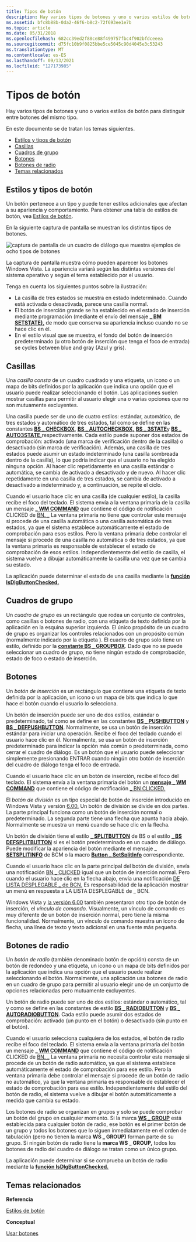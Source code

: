 ```yaml
---
title: Tipos de botón
description: Hay varios tipos de botones y uno o varios estilos de botón para distinguir entre botones del mismo tipo.
ms.assetid: bfc8b88b-0da2-46f6-b8c2-72f693ee1e7b
ms.topic: article
ms.date: 05/31/2018
ms.openlocfilehash: 682cc39ed2f88ce88f499757fbc4f902bfdceeea
ms.sourcegitcommit: d75fc10b9f0825bbe5ce5045c90d4045e3c53243
ms.translationtype: MT
ms.contentlocale: es-ES
ms.lasthandoff: 09/13/2021
ms.locfileid: "127173985"
---
```

# <a name="button-types"></a>Tipos de botón

Hay varios tipos de botones y uno o varios estilos de botón para distinguir entre botones del mismo tipo.

En este documento se de tratan los temas siguientes.

-   [Estilos y tipos de botón](#button-types-and-styles)
-   [Casillas](#check-boxes)
-   [Cuadros de grupo](#group-boxes)
-   [Botones](#push-buttons)
-   [Botones de radio](#radio-buttons)
-   [Temas relacionados](#related-topics)

## <a name="button-types-and-styles"></a>Estilos y tipos de botón

Un botón pertenece a un tipo y puede tener estilos adicionales que afectan a su apariencia y comportamiento. Para obtener una tabla de estilos de botón, vea [Estilos de botón](button-styles.md).

En la siguiente captura de pantalla se muestran los distintos tipos de botones.

![captura de pantalla de un cuadro de diálogo que muestra ejemplos de ocho tipos de botones](images/buttontypes.png)

La captura de pantalla muestra cómo pueden aparecer los botones Windows Vista. La apariencia variará según las distintas versiones del sistema operativo y según el tema establecido por el usuario.

Tenga en cuenta los siguientes puntos sobre la ilustración:

-   La casilla de tres estados se muestra en estado indeterminado. Cuando está activada o desactivada, parece una casilla normal.
-   El botón de inserción grande se ha establecido en el estado de inserción mediante programación (mediante el envío del mensaje [**\_ BM SETSTATE),**](bm-setstate.md) de modo que conserva su apariencia incluso cuando no se hace clic en él.
-   En el estilo visual que se muestra, el fondo del botón de inserción predeterminado (u otro botón de inserción que tenga el foco de entrada) se cycles between blue and gray (Azul y gris).

## <a name="check-boxes"></a>Casillas

Una *casilla consta* de un cuadro cuadrado y una etiqueta, un icono o un mapa de bits definidos por la aplicación que indica una opción que el usuario puede realizar seleccionando el botón. Las aplicaciones suelen mostrar casillas para permitir al usuario elegir una o varias opciones que no son mutuamente excluyentes.

Una casilla puede ser de uno de cuatro estilos: estándar, automático, de tres estados y automático de tres estados, tal como se define en las constantes [**BS \_ CHECKBOX**](button-styles.md), [**BS \_ AUTOCHECKBOX,**](button-styles.md) [**BS \_ 3STATE**](button-styles.md)y [**BS \_ AUTO3STATE,**](button-styles.md)respectivamente. Cada estilo puede suponer dos estados de comprobación: activado (una marca de verificación dentro de la casilla) o desactivado (sin marca de verificación). Además, una casilla de tres estados puede asumir un estado indeterminado (una casilla sombreada dentro de la casilla), lo que podría indicar que el usuario no ha elegido ninguna opción. Al hacer clic repetidamente en una casilla estándar o automática, se cambia de activado a desactivado y de nuevo. Al hacer clic repetidamente en una casilla de tres estados, se cambia de activado a desactivado a indeterminado y, a continuación, se repite el ciclo.

Cuando el usuario hace clic en una casilla (de cualquier estilo), la casilla recibe el foco del teclado. El sistema envía a la ventana primaria de la casilla un mensaje [**\_ WM COMMAND**](/windows/desktop/menurc/wm-command) que contiene el código de notificación CLICKED de [BN. \_](bn-clicked.md) La ventana primaria no tiene que controlar este mensaje si procede de una casilla automática o una casilla automática de tres estados, ya que el sistema establece automáticamente el estado de comprobación para esos estilos. Pero la ventana primaria debe controlar el mensaje si procede de una casilla no automática o de tres estados, ya que la ventana primaria es responsable de establecer el estado de comprobación de esos estilos. Independientemente del estilo de casilla, el sistema vuelve a dibujar automáticamente la casilla una vez que se cambia su estado.

La aplicación puede determinar el estado de una casilla mediante la [**función IsDlgButtonChecked.**](/windows/desktop/api/Winuser/nf-winuser-isdlgbuttonchecked)

## <a name="group-boxes"></a>Cuadros de grupo

Un *cuadro de grupo* es un rectángulo que rodea un conjunto de controles, como casillas o botones de radio, con una etiqueta de texto definida por la aplicación en la esquina superior izquierda. El único propósito de un cuadro de grupo es organizar los controles relacionados con un propósito común (normalmente indicado por la etiqueta ). El cuadro de grupo solo tiene un estilo, definido por la [**constante BS \_ GROUPBOX**](button-styles.md). Dado que no se puede seleccionar un cuadro de grupo, no tiene ningún estado de comprobación, estado de foco o estado de inserción.

## <a name="push-buttons"></a>Botones

Un *botón de inserción* es un rectángulo que contiene una etiqueta de texto definida por la aplicación, un icono o un mapa de bits que indica lo que hace el botón cuando el usuario lo selecciona.

Un botón de inserción puede ser uno de dos estilos, estándar o predeterminado, tal como se define en las constantes [**BS \_ PUSHBUTTON**](button-styles.md) y [**BS \_ DEFPUSHBUTTON**](button-styles.md). Normalmente, se usa un botón de inserción estándar para iniciar una operación. Recibe el foco del teclado cuando el usuario hace clic en él. Normalmente, se usa un botón de inserción predeterminado para indicar la opción más común o predeterminada, como cerrar el cuadro de diálogo. Es un botón que el usuario puede seleccionar simplemente presionando ENTRAR cuando ningún otro botón de inserción del cuadro de diálogo tenga el foco de entrada.

Cuando el usuario hace clic en un botón de inserción, recibe el foco del teclado. El sistema envía a la ventana primaria del botón un [**mensaje \_ WM COMMAND**](/windows/desktop/menurc/wm-command) que contiene el código de notificación [ \_ BN CLICKED.](bn-clicked.md)

El *botón de división* es un tipo especial de botón de inserción introducido en Windows Vista y versión [6.00.](common-control-versions.md) Un botón de división se divide en dos partes. La parte principal funciona como un botón de inserción normal o predeterminado. La segunda parte tiene una flecha que apunta hacia abajo. Normalmente se muestra un menú cuando se hace clic en la flecha.

Un botón de división tiene el estilo [**\_ SPLITBUTTON**](button-styles.md) de BS o el estilo [**\_ BS DEFSPLITBUTTON**](button-styles.md) si es el botón predeterminado en un cuadro de diálogo. Puede modificar la apariencia del botón mediante el mensaje [**\_ SETSPLITINFO**](bcm-setsplitinfo.md) de BCM o la macro [**Button \_ SetSplitInfo**](/windows/desktop/api/Commctrl/nf-commctrl-button_setsplitinfo) correspondiente.

Cuando el usuario hace clic en la parte principal del botón de división, envía una notificación [BN \_ CLICKED](bn-clicked.md) igual que un botón de inserción normal. Pero cuando el usuario hace clic en la flecha abajo, envía una notificación [DE LISTA DESPLEGABLE \_ de BCN.](bcn-dropdown.md) Es responsabilidad de la aplicación mostrar un menú en respuesta a LA LISTA DESPLEGABLE de \_ BCN.

Windows Vista y [la versión 6.00](common-control-versions.md) también presentaron otro tipo de botón de inserción, el *vínculo de comando*. Visualmente, un vínculo de comando es muy diferente de un botón de inserción normal, pero tiene la misma funcionalidad. Normalmente, un vínculo de comando muestra un icono de flecha, una línea de texto y texto adicional en una fuente más pequeña.

## <a name="radio-buttons"></a>Botones de radio

Un *botón de radio* (también denominado botón de opción) consta de un botón de redondeo y una etiqueta, un icono o un mapa de bits definidos por la aplicación que indica una opción que el usuario puede realizar seleccionando el botón. Normalmente, una aplicación usa botones de radio en un cuadro de grupo para permitir al usuario elegir uno de un conjunto de opciones relacionadas pero mutuamente excluyentes.

Un botón de radio puede ser uno de dos estilos: estándar o automático, tal y como se define en las constantes de estilo [**BS \_ RADIOBUTTON**](button-styles.md) y [**BS \_ AUTORADIOBUTTON**](button-styles.md). Cada estilo puede asumir dos estados de comprobación: activado (un punto en el botón) o desactivado (sin punto en el botón).

Cuando el usuario selecciona cualquiera de los estados, el botón de radio recibe el foco del teclado. El sistema envía a la ventana primaria del botón un mensaje [**\_ WM COMMAND**](/windows/desktop/menurc/wm-command) que contiene el código de notificación CLICKED de [BN. \_](bn-clicked.md) La ventana primaria no necesita controlar este mensaje si procede de un botón de radio automático, ya que el sistema establece automáticamente el estado de comprobación para ese estilo. Pero la ventana primaria debe controlar el mensaje si procede de un botón de radio no automático, ya que la ventana primaria es responsable de establecer el estado de comprobación para ese estilo. Independientemente del estilo del botón de radio, el sistema vuelve a dibujar el botón automáticamente a medida que cambia su estado.

Los botones de radio se organizan en grupos y solo se puede comprobar un botón del grupo en cualquier momento. Si la marca [**WS \_ GROUP**](/windows/desktop/winmsg/window-styles) está establecida para cualquier botón de radio, ese botón es el primer botón de un grupo y todos los botones que lo siguen inmediatamente en el orden de tabulación (pero no tienen la marca **WS \_ GROUP)** forman parte de su grupo. Si ningún botón de radio tiene la **marca WS \_ GROUP,** todos los botones de radio del cuadro de diálogo se tratan como un único grupo.

La aplicación puede determinar si se comprueba un botón de radio mediante la [**función IsDlgButtonChecked.**](/windows/desktop/api/Winuser/nf-winuser-isdlgbuttonchecked)

## <a name="related-topics"></a>Temas relacionados

<dl> <dt>

**Referencia**
</dt> <dt>

[Estilos de botón](button-styles.md)
</dt> <dt>

**Conceptual**
</dt> <dt>

[Usar botones](using-buttons.md)
</dt> </dl>

 

 